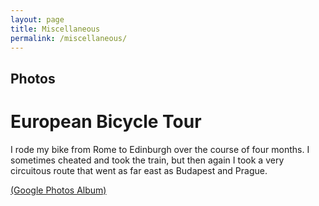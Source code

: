 ```yaml
---
layout: page
title: Miscellaneous
permalink: /miscellaneous/
---
```


## Photos

# European Bicycle Tour 

I rode my bike from Rome to Edinburgh over the course of four months. I sometimes cheated and took the train, but then again I took a very circuitous route that went as far east as Budapest and Prague.

[(Google Photos Album)](https://goo.gl/photos/9ZaJGTrX1ocAGx617)

<!---
This is the base Jekyll theme. You can find out more info about customizing your Jekyll theme, as well as basic Jekyll usage documentation at [jekyllrb.com](http://jekyllrb.com/)

You can find the source code for the Jekyll new theme at:
{% include icon-github.html username="jekyll" %} /
[minima](https://github.com/jekyll/minima)

You can find the source code for Jekyll at
{% include icon-github.html username="jekyll" %} /
[jekyll](https://github.com/jekyll/jekyll)
-->
